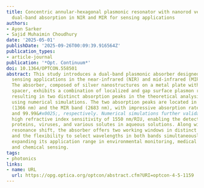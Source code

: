 ```yaml
---
title: Concentric annular-hexagonal plasmonic resonator with nanorod vertices for
  dual-band absorption in NIR and MIR for sensing applications
authors:
- Ayon Sarker
- Sajid Muhaimin Choudhury
date: '2025-05-01'
publishDate: '2025-09-26T00:09:39.916564Z'
publication_types:
- article-journal
publication: '*Opt. Continuum*'
doi: 10.1364/OPTCON.558501
abstract: This study introduces a dual-band plasmonic absorber designed for simultaneous
  sensing applications in the near-infrared (NIR) and mid-infrared (MIR) regions.
  The absorber, composed of silver nanostructures on a metal plate with a dielectric
  spacer, exhibits a combination of localized and gap surface plasmon resonances,
  resulting in two distinct absorption peaks in the theoretical analysis conducted
  using numerical simulations. The two absorption peaks are located in the NIR band
  (1366 nm) and the MIR band (2683 nm), with impressive absorption rates of 99.5&#x0025;
  and 99.99&#x0025;, respectively. Numerical simulations further validate the sensor&#x2019;s
  high refractive index sensitivity of 1550 nm/RIU, enabling the detection of biomolecules,
  proteins, viruses, and various solutes in aqueous solutions. Along with the significant
  resonance shift, the absorber offers two working windows in distinct IR regions
  and the flexibility to select wavelengths in both bands simultaneously, thereby
  expanding its application range in environmental monitoring, medical diagnostics,
  and chemical sensing.
tags:
- photonics
links:
- name: URL
  url: https://opg.optica.org/optcon/abstract.cfm?URI=optcon-4-5-1159
---
```

